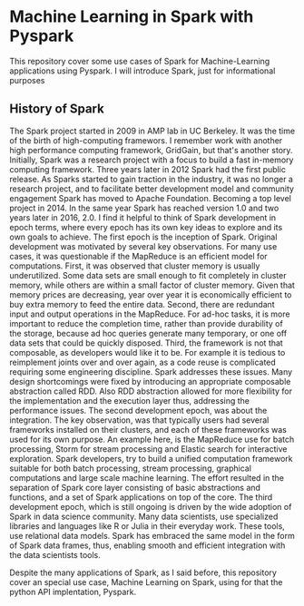 # Machine Learning in Spark with Pyspark

This repository cover some use cases of Spark for Machine-Learning applications using Pyspark. I will introduce Spark, just for informational purposes

## History of Spark

The Spark project started in 2009 in AMP lab in UC Berkeley. It was the time of the birth of high-computing framewors. I remember work with another high performance computing framework, GridGain, but that's another story. Initially, Spark was a research project with a focus to build a fast in-memory computing framework. Three years later in 2012 Spark had the first public release. 
As Sparks started to gain traction in the industry, it was no longer a research project, 
and to facilitate better development model and community engagement Spark has moved to Apache Foundation. 
Becoming a top level project in 2014. In the same year Spark has reached version 1.0 and two years later in 2016, 2.0. 
I find it helpful to think of Spark development in epoch terms, where every epoch has its own key ideas to explore and its own goals to achieve. 
The first epoch is the inception of Spark. 
Original development was motivated by several key observations. 
For many use cases, it was questionable if the MapReduce is an efficient model for computations. 
First, it was observed that cluster memory is usually underutilized. 
Some data sets are small enough to fit completely in cluster memory, 
while others are within a small factor of cluster memory. 
Given that memory prices are decreasing, year over year it is economically efficient to buy extra memory to feed the entire data. 
Second, there are redundant input and output operations in the MapReduce. 
For ad-hoc tasks, it is more important to reduce the completion time, 
rather than provide durability of the storage, 
because ad hoc queries generate many temporary, 
or one off data sets that could be quickly disposed. 
Third, the framework is not that composable, 
as developers would like it to be. 
For example it is tedious to reimplement joints over and over again, 
as a code reuse is complicated requiring some engineering discipline. 
Spark addresses these issues.
Many design shortcomings were fixed by introducing an appropriate composable abstraction called RDD. 
Also RDD abstraction allowed for more flexibility for the implementation and the execution layer thus, 
addressing the performance issues. 
The second development epoch, was about the integration. 
The key observation, was that typically users had several frameworks installed on their clusters, 
and each of these frameworks was used for its own purpose. 
An example here, is the MapReduce use for batch processing, 
Storm for stream processing and Elastic search for interactive exploration. 
Spark developers, try to build a unified computation framework suitable for both batch processing, 
stream processing, graphical computations and large scale machine learning. 
The effort resulted in the separation of Spark core layer consisting of basic abstractions and functions, 
and a set of Spark applications on top of the core. 
The third development epoch, which is still ongoing is driven by the wide adoption of Spark in data science community. 
Many data scientists, use specialized libraries and languages like R or Julia in their everyday work. 
These tools, use relational data models. Spark has embraced the same model in the form of Spark data frames, thus, enabling smooth and efficient integration with the data scientists tools.

Despite the many applications of Spark, as I said before, this repository cover an special use case, Machine Learning on Spark, using for that the python API implentation, Pyspark.
